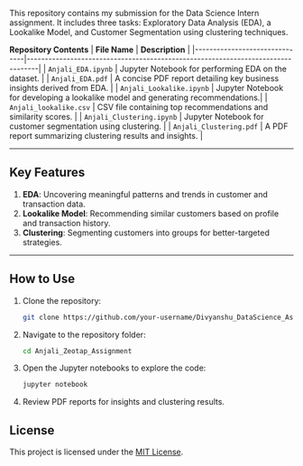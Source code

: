 This repository contains my submission for the Data Science Intern assignment. It includes three tasks: Exploratory Data Analysis (EDA), a Lookalike Model, and Customer Segmentation using clustering techniques.

 **Repository Contents**
| **File Name**                | **Description**                                                                 |
|-------------------------------|---------------------------------------------------------------------------------|
| `Anjali_EDA.ipynb`         | Jupyter Notebook for performing EDA on the dataset.                            |
| `Anjali_EDA.pdf`           | A concise PDF report detailing key business insights derived from EDA.          |
| `Anjali_Lookalike.ipynb`   | Jupyter Notebook for developing a lookalike model and generating recommendations.|
| `Anjali_lookalike.csv`     | CSV file containing top recommendations and similarity scores.                  |
| `Anjali_Clustering.ipynb`  | Jupyter Notebook for customer segmentation using clustering.                    |
| `Anjali_Clustering.pdf`    | A PDF report summarizing clustering results and insights.                       |

---

## **Key Features**
1. **EDA**: Uncovering meaningful patterns and trends in customer and transaction data.
2. **Lookalike Model**: Recommending similar customers based on profile and transaction history.
3. **Clustering**: Segmenting customers into groups for better-targeted strategies.

---

## **How to Use**
1. Clone the repository:
   ```bash
   git clone https://github.com/your-username/Divyanshu_DataScience_Assignment.git
   ```
2. Navigate to the repository folder:
   ```bash
   cd Anjali_Zeotap_Assignment
   ```
3. Open the Jupyter notebooks to explore the code:
   ```bash
   jupyter notebook
   ```
4. Review PDF reports for insights and clustering results.



## **License**
This project is licensed under the [MIT License](LICENSE).

